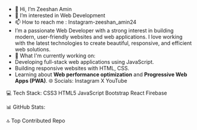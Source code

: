 - 👋 Hi, I’m Zeeshan Amin
- 👀 I’m interested in Web Development
- 📫 How to reach me : Instagram-zeeshan_amin24
- I’m a passionate Web Developer with a strong interest in building modern, user-friendly websites and web applications. I love working with the latest technologies to create beautiful,
responsive, and efficient web solutions. 
- 🌱 What I'm currently working on:
- Developing full-stack web applications using JavaScript.
- Building responsive websites with HTML, CSS.
- Learning about **Web performance optimization** and **Progressive Web Apps (PWA)**.
🌐 Socials:
Instagram X YouTube

💻 Tech Stack:
CSS3 HTML5 JavaScript Bootstrap React Firebase

📊 GitHub Stats:






🔝 Top Contributed Repo
